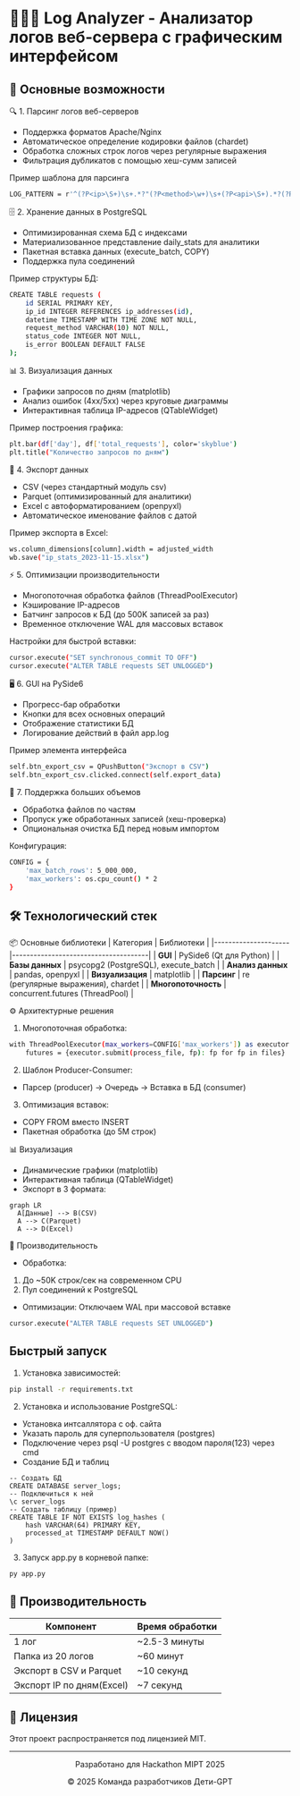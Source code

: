 # 👩🏻‍💻 Log Analyzer - Анализатор логов веб-сервера с графическим интерфейсом

## 🌟 Основные возможности
🔍 1. Парсинг логов веб-серверов
- Поддержка форматов Apache/Nginx
- Автоматическое определение кодировки файлов (chardet)
- Обработка сложных строк логов через регулярные выражения
- Фильтрация дубликатов с помощью хеш-сумм записей

Пример шаблона для парсинга
```bash
LOG_PATTERN = r'^(?P<ip>\S+)\s+.*?"(?P<method>\w+)\s+(?P<api>\S+).*?(?P<status>\d{3})\s+(?P<bytes>\d+)'
```

🗄️ 2. Хранение данных в PostgreSQL
- Оптимизированная схема БД с индексами
- Материализованное представление daily_stats для аналитики
- Пакетная вставка данных (execute_batch, COPY)
- Поддержка пула соединений

Пример структуры БД:
```bash
CREATE TABLE requests (
    id SERIAL PRIMARY KEY,
    ip_id INTEGER REFERENCES ip_addresses(id),
    datetime TIMESTAMP WITH TIME ZONE NOT NULL,
    request_method VARCHAR(10) NOT NULL,
    status_code INTEGER NOT NULL,
    is_error BOOLEAN DEFAULT FALSE
);
```

📊 3. Визуализация данных
- Графики запросов по дням (matplotlib)
- Анализ ошибок (4xx/5xx) через круговые диаграммы
- Интерактивная таблица IP-адресов (QTableWidget)

Пример построения графика:
```bash
plt.bar(df['day'], df['total_requests'], color='skyblue')
plt.title("Количество запросов по дням")
```

📁 4. Экспорт данных
- CSV (через стандартный модуль csv)
- Parquet (оптимизированный для аналитики)
- Excel с автоформатированием (openpyxl)
- Автоматическое именование файлов с датой

Пример экспорта в Excel:
```bash
ws.column_dimensions[column].width = adjusted_width
wb.save("ip_stats_2023-11-15.xlsx")
```

⚡ 5. Оптимизации производительности
- Многопоточная обработка файлов (ThreadPoolExecutor)
- Кэширование IP-адресов
- Батчинг запросов к БД (до 500K записей за раз)
- Временное отключение WAL для массовых вставок

Настройки для быстрой вставки:
```bash
cursor.execute("SET synchronous_commit TO OFF")
cursor.execute("ALTER TABLE requests SET UNLOGGED")
```

🖥️ 6. GUI на PySide6
- Прогресс-бар обработки
- Кнопки для всех основных операций
- Отображение статистики БД
- Логирование действий в файл app.log

Пример элемента интерфейса
```bash
self.btn_export_csv = QPushButton("Экспорт в CSV")
self.btn_export_csv.clicked.connect(self.export_data)
```

🔄 7. Поддержка больших объемов
- Обработка файлов по частям
- Пропуск уже обработанных записей (хеш-проверка)
- Опциональная очистка БД перед новым импортом

Конфигурация:
```bash
CONFIG = {
    'max_batch_rows': 5_000_000,
    'max_workers': os.cpu_count() * 2
}
```

## 🛠️ Технологический стек

📦 Основные библиотеки
| Категория           | Библиотеки                           |
|---------------------|--------------------------------------|
| **GUI**             | PySide6 (Qt для Python)              |
| **Базы данных**     | psycopg2 (PostgreSQL), execute_batch |
| **Анализ данных**   | pandas, openpyxl                     |
| **Визуализация**    | matplotlib                           |
| **Парсинг**         | re (регулярные выражения), chardet   |
| **Многопоточность** | concurrent.futures (ThreadPool)      |

⚙️ Архитектурные решения
1. Многопоточная обработка:
```bash
with ThreadPoolExecutor(max_workers=CONFIG['max_workers']) as executor:
    futures = {executor.submit(process_file, fp): fp for fp in files}
```
2. Шаблон Producer-Consumer:
- Парсер (producer) → Очередь → Вставка в БД (consumer)
3. Оптимизация вставок:
- COPY FROM вместо INSERT
- Пакетная обработка (до 5M строк)

📊 Визуализация
- Динамические графики (matplotlib)
- Интерактивная таблица (QTableWidget)
- Экспорт в 3 формата:
```mermaid
graph LR
  A[Данные] --> B(CSV)
  A --> C(Parquet)
  A --> D(Excel)
```

🚀 Производительность
- Обработка:
1. До ~50K строк/сек на современном CPU
2. Пул соединений к PostgreSQL
- Оптимизации:
Отключаем WAL при массовой вставке
```bash
cursor.execute("ALTER TABLE requests SET UNLOGGED")
```

## Быстрый запуск
1. Установка зависимостей:
```bash
pip install -r requirements.txt
```
2. Установка и использование PostgreSQL:
- Установка интсаллятора с оф. сайта
- Указать пароль для суперпользователя (postgres)
- Подключение через psql -U postgres с вводом пароля(123) через cmd
- Создание БД и таблиц
```shell
-- Создать БД
CREATE DATABASE server_logs;
-- Подключиться к ней
\c server_logs
-- Создать таблицу (пример)
CREATE TABLE IF NOT EXISTS log_hashes (
    hash VARCHAR(64) PRIMARY KEY,
    processed_at TIMESTAMP DEFAULT NOW()
)
```
3. Запуск app.py в корневой папке:
```bash
py app.py
```
## 🎯 Производительность

| Компонент                 | Время обработки |
|---------------------------|-----------------|
| 1 лог                     | ~2.5-3 минуты   |
| Папка из 20 логов         | ~60 минут       |
| Экспорт в CSV и Parquet   | ~10 секунд      |
| Экспорт IP по дням(Excel) | ~7 секунд       |

## 📜 Лицензия
Этот проект распространяется под лицензией MIT.

---

<div align="center">
  <p>Разработано для Hackathon MIPT 2025</p>
  <p>© 2025 Команда разработчиков Дети-GPT</p>
</div>

